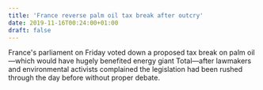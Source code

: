 ```yaml
---
title: 'France reverse palm oil tax break after outcry'
date: 2019-11-16T00:24:00+01:00
draft: false
---
```


France's parliament on Friday voted down a proposed tax break on palm oil—which would have hugely benefited energy giant Total—after lawmakers and environmental activists complained the legislation had been rushed through the day before without proper debate.